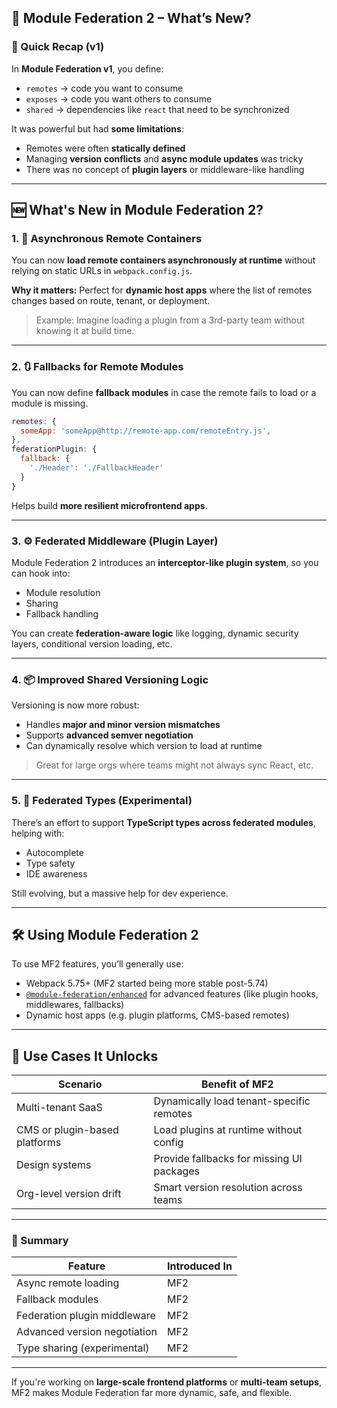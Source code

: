 

## 🚀 Module Federation 2 – What’s New?

### 🧠 Quick Recap (v1)

In **Module Federation v1**, you define:

* `remotes` → code you want to consume
* `exposes` → code you want others to consume
* `shared` → dependencies like `react` that need to be synchronized

It was powerful but had **some limitations**:

* Remotes were often **statically defined**
* Managing **version conflicts** and **async module updates** was tricky
* There was no concept of **plugin layers** or middleware-like handling

---

## 🆕 What's New in Module Federation 2?

### 1. 🔄 **Asynchronous Remote Containers**

You can now **load remote containers asynchronously at runtime** without relying on static URLs in `webpack.config.js`.

**Why it matters:**
Perfect for **dynamic host apps** where the list of remotes changes based on route, tenant, or deployment.

> Example: Imagine loading a plugin from a 3rd-party team without knowing it at build time.

---

### 2. 🔃 **Fallbacks for Remote Modules**

You can now define **fallback modules** in case the remote fails to load or a module is missing.

```js
remotes: {
  someApp: 'someApp@http://remote-app.com/remoteEntry.js',
},
federationPlugin: {
  fallback: {
    './Header': './FallbackHeader'
  }
}
```

Helps build **more resilient microfrontend apps**.

---

### 3. ⚙️ **Federated Middleware (Plugin Layer)**

Module Federation 2 introduces an **interceptor-like plugin system**, so you can hook into:

* Module resolution
* Sharing
* Fallback handling

You can create **federation-aware logic** like logging, dynamic security layers, conditional version loading, etc.

---

### 4. 📦 **Improved Shared Versioning Logic**

Versioning is now more robust:

* Handles **major and minor version mismatches**
* Supports **advanced semver negotiation**
* Can dynamically resolve which version to load at runtime

> Great for large orgs where teams might not always sync React, etc.

---

### 5. 🧪 **Federated Types (Experimental)**

There’s an effort to support **TypeScript types across federated modules**, helping with:

* Autocomplete
* Type safety
* IDE awareness

Still evolving, but a massive help for dev experience.

---

## 🛠️ Using Module Federation 2

To use MF2 features, you’ll generally use:

* Webpack 5.75+ (MF2 started being more stable post-5.74)
* [`@module-federation/enhanced`](https://github.com/module-federation/enhanced) for advanced features (like plugin hooks, middlewares, fallbacks)
* Dynamic host apps (e.g. plugin platforms, CMS-based remotes)

---

## 🎯 Use Cases It Unlocks

| Scenario                      | Benefit of MF2                            |
| ----------------------------- | ----------------------------------------- |
| Multi-tenant SaaS             | Dynamically load tenant-specific remotes  |
| CMS or plugin-based platforms | Load plugins at runtime without config    |
| Design systems                | Provide fallbacks for missing UI packages |
| Org-level version drift       | Smart version resolution across teams     |

---

### 📝 Summary

| Feature                      | Introduced In |
| ---------------------------- | ------------- |
| Async remote loading         | MF2           |
| Fallback modules             | MF2           |
| Federation plugin middleware | MF2           |
| Advanced version negotiation | MF2           |
| Type sharing (experimental)  | MF2           |

---

If you're working on **large-scale frontend platforms** or **multi-team setups**, MF2 makes Module Federation far more dynamic, safe, and flexible.

